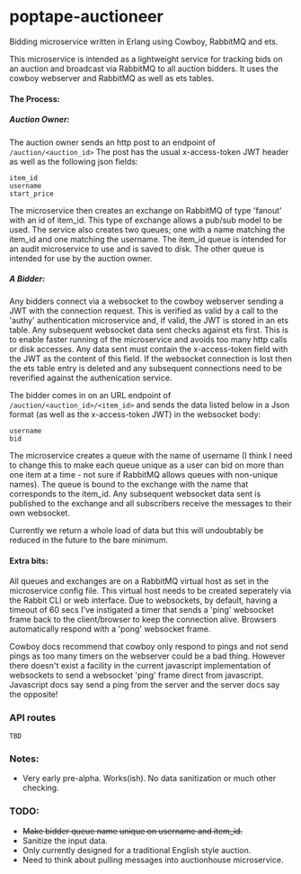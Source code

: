# poptape-auctioneer
Bidding microservice written in Erlang using Cowboy, RabbitMQ and ets.

This microservice is intended as a lightweight service for tracking bids on an 
auction and broadcast via RabbitMQ to all auction bidders. It uses the cowboy
webserver and RabbitMQ as well as ets tables.

#### The Process:

##### Auction Owner:
The auction owner sends an http post to an endpoint of `/auction/<auction_id>`
The post has the usual x-access-token JWT header as well as the following json
fields:
```
item_id
username
start_price
```
The microservice then creates an exchange on RabbitMQ of type 'fanout' with an id 
of item\_id. This type of exchange allows a pub/sub model to be used. The service 
also creates two queues; one with a name matching the item\_id and one matching 
the username. The item\_id queue is intended for an audit microservice to use and 
is saved to disk. The other queue is intended for use by the auction owner.

##### A Bidder:
Any bidders connect via a websocket to the cowboy webserver sending a JWT with the 
connection request. This is verified as valid by a call to the 'authy' authentication
microservice and, if valid, the JWT is stored in an ets table. Any subsequent 
websocket data sent checks against ets first. This is to enable faster running of the 
microservice and avoids too many http calls or disk accesses. Any data sent must contain
the x-access-token field with the JWT as the content of this field.
If the websocket connection is lost then the ets table entry is deleted and any 
subsequent connections need to be reverified against the authenication service.

The bidder comes in on an URL endpoint of `/auction/<auction_id>/<item_id>` and 
sends the data listed below in a Json format (as well as the x-access-token JWT) in the 
websocket body:
```
username
bid
```
The microservice creates a queue with the name of username (I think I need to change 
this to make each queue unique as a user can bid on more than one item at a time - not
 sure if RabbitMQ allows queues with non-unique names). 
The queue is bound to the exchange with the name that corresponds to the item\_id. 
Any subsequent websocket data sent is published to the exchange and all subscribers 
receive the messages to their own websocket.

Currently we return a whole load of data but this will undoubtably be reduced in the future 
to the bare minimum. 

#### Extra bits:
All queues and exchanges are on a RabbitMQ virtual host as set in the microservice config file.
This virtual host needs to be created seperately via the Rabbit CLI or web interface.
Due to websockets, by default, having a timeout of 60 secs I've instigated a timer that sends
a 'ping' websocket frame back to the client/browser to keep the connection alive. Browsers
automatically respond with a 'pong' websocket frame. 

Cowboy docs recommend that cowboy only respond to pings and not send pings as too many 
timers on the webserver could be a bad thing. However there doesn't exist a facility in the 
current javascript implementation of websockets to send a websocket 'ping' frame direct 
from javascript. Javascript docs say send a ping from the server and the server docs say 
the opposite!

### API routes

```
TBD
```

### Notes:
* Very early pre-alpha. Works(ish). No data sanitization or much other checking.

### TODO:
* ~~Make bidder queue name unique on username and item\_id.~~
* Sanitize the input data.
* Only currently designed for a traditional English style auction.
* Need to think about pulling messages into auctionhouse microservice.
